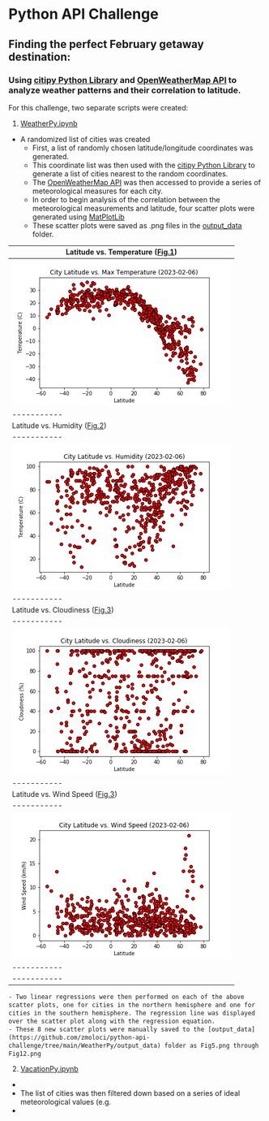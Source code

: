 # Python API Challenge

## Finding the perfect February getaway destination:
### Using [citipy Python Library](https://pypi.python.org/pypi/citipy) and [OpenWeatherMap API](https://openweathermap.org/api) to analyze weather patterns and their correlation to latitude.

For this challenge, two separate scripts were created:
1. [WeatherPy.ipynb](https://github.com/zmoloci/python-api-challenge/blob/main/WeatherPy/WeatherPy.ipynb)
  - A randomized list of cities was created 
    - First, a list of randomly chosen latitude/longitude coordinates was generated.
    - This coordinate list was then used with the [citipy Python Library](https://pypi.python.org/pypi/citipy) to generate a list of cities nearest to the random coordinates.
    - The [OpenWeatherMap API](https://openweathermap.org/api) was then accessed to provide a series of meteorological measures for each city.
    - In order to begin analysis of the correlation between the meteorological measurements and latitude, four scatter plots were generated using [MatPlotLib](https://matplotlib.org/)
    - These scatter plots were saved as .png files in the [output_data](https://github.com/zmoloci/python-api-challenge/tree/main/WeatherPy/output_data) folder.

| Latitude vs. Temperature ([Fig.1](https://github.com/zmoloci/python-api-challenge/blob/main/WeatherPy/output_data/Fig1.png)) |
| ----------- |
| ![Fig.1](https://github.com/zmoloci/python-api-challenge/blob/main/WeatherPy/output_data/Fig1.png) |
| ----------- |
| Latitude vs. Humidity ([Fig.2](https://github.com/zmoloci/python-api-challenge/blob/main/WeatherPy/output_data/Fig2.png)) |
| ----------- |
| ![Fig.2](https://github.com/zmoloci/python-api-challenge/blob/main/WeatherPy/output_data/Fig2.png) |
| ----------- |
| Latitude vs. Cloudiness ([Fig.3](https://github.com/zmoloci/python-api-challenge/blob/main/WeatherPy/output_data/Fig3.png)) |
| ----------- |
| ![Fig.3](https://github.com/zmoloci/python-api-challenge/blob/main/WeatherPy/output_data/Fig3.png) |
| ----------- |
| Latitude vs. Wind Speed ([Fig.3](https://github.com/zmoloci/python-api-challenge/blob/main/WeatherPy/output_data/Fig3.png)) |
| ----------- |
| ![Fig.4](https://github.com/zmoloci/python-api-challenge/blob/main/WeatherPy/output_data/Fig4.png) |
| ----------- |
| ----------- |

    - Two linear regressions were then performed on each of the above scatter plots, one for cities in the northern hemisphere and one for cities in the southern hemisphere. The regression line was displayed over the scatter plot along with the regression equation.
    - These 8 new scatter plots were manually saved to the [output_data](https://github.com/zmoloci/python-api-challenge/tree/main/WeatherPy/output_data) folder as Fig5.png through Fig12.png





2. [VacationPy.ipynb](https://github.com/zmoloci/python-api-challenge/blob/main/WeatherPy/VacationPy.ipynb)
  - 
  - The list of cities was then filtered down based on a series of ideal meteorological values (e.g. 
  - 
